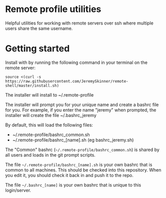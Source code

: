 # Remote profile utilities

Helpful utilities for working with remote servers over ssh where multiple users share the same username. 

# Getting started

Install with by running the following command in your terminal on the remote server:

```
source <(curl -s https://raw.githubusercontent.com/JeremySkinner/remote-shell/master/install.sh)
```

The installer will install to ~/.remote-profile

The installer will prompt you for your unique name and create a bashrc file for you. For example, if you enter the name "jeremy" when prompted, the installer will create the file ~/.bashrc_jeremy 

By default, this will load the following files:
- ~/.remote-profile/bashrc_common.sh
- ~/.remote-profile/bashrc_[name].sh (eg bashrc_jeremy.sh)

The "Common" bashrc (`~/.remote-profile/bashrc_common.sh`) is shared by all users and loads in the git prompt scripts.

The file `~/.remote-profile/bashrc_[name].sh` is your own bashrc that is common to all machines. This should be checked into this repository. When you edit it, you should check it back in and push it to the repo.

The file `~/.bashrc_[name]` is your own bashrc that is unique to this login/server.

